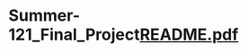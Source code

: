 # Summer-121_Final_Project[README.pdf](https://github.com/user-attachments/files/20771731/README.pdf)
